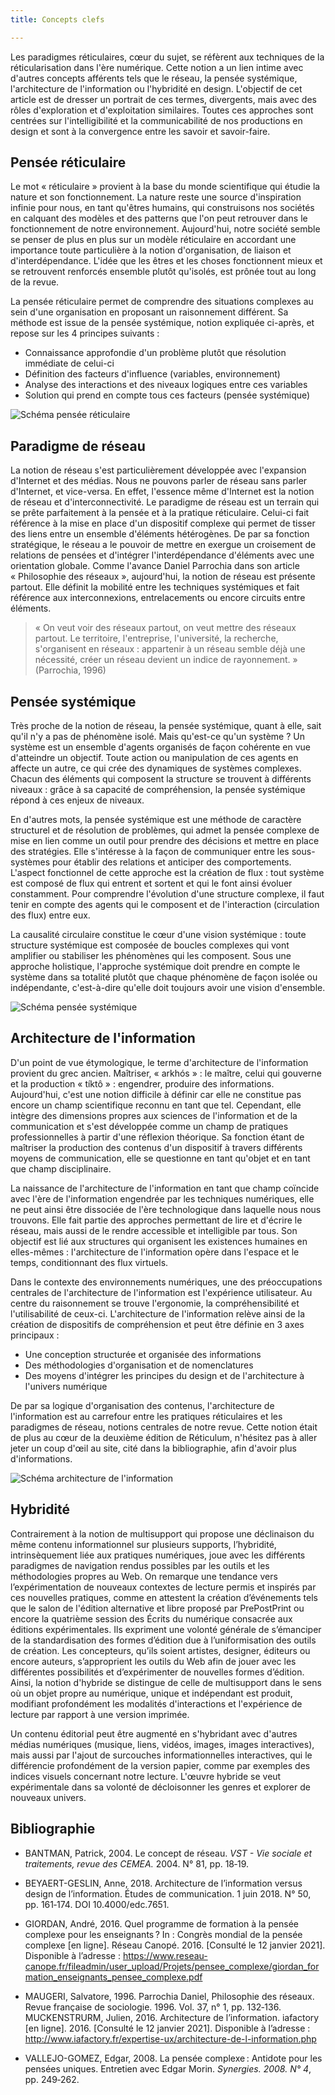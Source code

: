 ```yaml
---
title: Concepts clefs

---
```

Les paradigmes réticulaires, cœur du sujet, se réfèrent aux techniques de la réticularisation dans l'ère numérique. Cette notion a un lien intime avec d'autres concepts afférents tels que le réseau, la pensée systémique, l'architecture de l'information ou l'hybridité en design. L'objectif de cet article est de dresser un portrait de ces termes, divergents, mais avec des rôles d'exploration et d'exploitation similaires. Toutes ces approches sont centrées sur l'intelligibilité et la communicabilité de nos productions en design et sont à la convergence entre les savoir et savoir-faire.

## Pensée réticulaire

Le mot « réticulaire » provient à la base du monde scientifique qui étudie la nature et son fonctionnement. La nature reste une source d'inspiration infinie pour nous, en tant qu'êtres humains, qui construisons nos sociétés en calquant des modèles et des patterns que l'on peut retrouver dans le fonctionnement de notre environnement. Aujourd'hui, notre société semble se penser de plus en plus sur un modèle réticulaire en accordant une importance toute particulière à la notion d'organisation, de liaison et d'interdépendance. L'idée que les êtres et les choses fonctionnent mieux et se retrouvent renforcés ensemble plutôt qu'isolés, est prônée tout au long de la revue.

La pensée réticulaire permet de comprendre des situations complexes au sein d'une organisation en proposant un raisonnement différent. Sa méthode est issue de la pensée systémique, notion expliquée ci-après, et repose sur les 4 principes suivants :

- Connaissance approfondie d'un problème plutôt que résolution immédiate de celui-ci
- Définition des facteurs d'influence (variables, environnement)
- Analyse des interactions et des niveaux logiques entre ces variables
- Solution qui prend en compte tous ces facteurs (pensée systémique)

![Schéma pensée réticulaire]()

## Paradigme de réseau

La notion de réseau s'est particulièrement développée avec l'expansion d'Internet et des médias. Nous ne pouvons parler de réseau sans parler d'Internet, et vice-versa. En effet, l'essence même d'Internet est la notion de réseau et d'interconnectivité. Le paradigme de réseau est un terrain qui se prête parfaitement à la pensée et à la pratique réticulaire. Celui-ci fait référence à la mise en place d'un dispositif complexe qui permet de tisser des liens entre un ensemble d'éléments hétérogènes. De par sa fonction stratégique, le réseau a le pouvoir de mettre en exergue un croisement de relations de pensées et d'intégrer l'interdépendance d'éléments avec une orientation globale. Comme l'avance Daniel Parrochia dans son article « Philosophie des réseaux », aujourd'hui, la notion de réseau est présente partout. Elle définit la mobilité entre les techniques systémiques et fait référence aux interconnexions, entrelacements ou encore circuits entre éléments.

> « On veut voir des réseaux partout, on veut mettre des réseaux partout. Le territoire, l'entreprise, l'université, la recherche, s'organisent en réseaux : appartenir à un réseau semble déjà une nécessité, créer un réseau devient un indice de rayonnement. » (Parrochia, 1996)

## Pensée systémique

Très proche de la notion de réseau, la pensée systémique, quant à elle, sait qu'il n'y a pas de phénomène isolé. Mais qu'est-ce qu'un système ? Un système est un ensemble d'agents organisés de façon cohérente en vue d'atteindre un objectif. Toute action ou manipulation de ces agents en affecte un autre, ce qui crée des dynamiques de systèmes complexes. Chacun des éléments qui composent la structure se trouvent à différents niveaux : grâce à sa capacité de compréhension, la pensée systémique répond à ces enjeux de niveaux.

En d'autres mots, la pensée systémique est une méthode de caractère structurel et de résolution de problèmes, qui admet la pensée complexe de mise en lien comme un outil pour prendre des décisions et mettre en place des stratégies. Elle s'intéresse à la façon de communiquer entre les sous-systèmes pour établir des relations et anticiper des comportements. L'aspect fonctionnel de cette approche est la création de flux : tout système est composé de flux qui entrent et sortent et qui le font ainsi évoluer constamment. Pour comprendre l'évolution d'une structure complexe, il faut tenir en compte des agents qui le composent et de l'interaction (circulation des flux) entre eux.

La causalité circulaire constitue le cœur d'une vision systémique : toute structure systémique est composée de boucles complexes qui vont amplifier ou stabiliser les phénomènes qui les composent. Sous une approche holistique, l'approche systémique doit prendre en compte le système dans sa totalité plutôt que chaque phénomène de façon isolée ou indépendante, c'est-à-dire qu'elle doit toujours avoir une vision d'ensemble.

![Schéma pensée systémique]()

## Architecture de l'information

D'un point de vue étymologique, le terme d'architecture de l'information provient du grec ancien. Maîtriser, « arkhós » : le maître, celui qui gouverne et la production « tíktô » : engendrer, produire des informations. Aujourd'hui, c'est une notion difficile à définir car elle ne constitue pas encore un champ scientifique reconnu en tant que tel. Cependant, elle intègre des dimensions propres aux sciences de l'information et de la communication et s'est développée comme un champ de pratiques professionnelles à partir d'une réflexion théorique. Sa fonction étant de maîtriser la production des contenus d'un dispositif à travers différents moyens de communication, elle se questionne en tant qu'objet et en tant que champ disciplinaire.

La naissance de l'architecture de l'information en tant que champ coïncide avec l'ère de l'information engendrée par les techniques numériques, elle ne peut ainsi être dissociée de l'ère technologique dans laquelle nous nous trouvons. Elle fait partie des approches permettant de lire et d'écrire le réseau, mais aussi de le rendre accessible et intelligible par tous. Son objectif est lié aux structures qui organisent les existences humaines en elles-mêmes : l'architecture de l'information opère dans l'espace et le temps, conditionnant des flux virtuels.

Dans le contexte des environnements numériques, une des préoccupations centrales de l'architecture de l'information est l'expérience utilisateur. Au centre du raisonnement se trouve l'ergonomie, la compréhensibilité et l'utilisabilité de ceux-ci. L'architecture de l'information relève ainsi de la création de dispositifs de compréhension et peut être définie en 3 axes principaux :

- Une conception structurée et organisée des informations
- Des méthodologies d'organisation et de nomenclatures
- Des moyens d'intégrer les principes du design et de l'architecture à l'univers numérique

De par sa logique d'organisation des contenus, l'architecture de l'information est au carrefour entre les pratiques réticulaires et les paradigmes de réseau, notions centrales de notre revue. Cette notion était de plus au cœur de la deuxième édition de Réticulum, n'hésitez pas à aller jeter un coup d'œil au site, cité dans la bibliographie, afin d'avoir plus d'informations.

![Schéma architecture de l'information]()

## Hybridité

Contrairement à la notion de multisupport qui propose une déclinaison du même contenu informationnel sur plusieurs supports, l’hybridité, intrinsèquement liée aux pratiques numériques, joue avec les différents paradigmes de navigation rendus possibles par les outils et les méthodologies propres au Web. On remarque une tendance vers l’expérimentation de nouveaux contextes de lecture permis et inspirés par ces nouvelles pratiques, comme en attestent la création d’événements tels que le salon de l'édition alternative et libre proposé par PrePostPrint ou encore la quatrième session des Écrits du numérique consacrée aux éditions expérimentales. Ils expriment une volonté générale de s’émanciper de la standardisation des formes d’édition due à l’uniformisation des outils de création. Les concepteurs, qu’ils soient artistes, designer, éditeurs ou encore auteurs, s’approprient les outils du Web afin de jouer avec les différentes possibilités et d’expérimenter de nouvelles formes d’édition. Ainsi, la notion d'hybride se distingue de celle de multisupport dans le sens où un objet propre au numérique, unique et indépendant est produit, modifiant profondément les modalités d'interactions et l'expérience de lecture par rapport à une version imprimée.

Un contenu éditorial peut être augmenté en s'hybridant avec d'autres médias numériques (musique, liens, vidéos, images, images interactives), mais aussi par l'ajout de surcouches informationnelles interactives, qui le différencie profondément de la version papier, comme par exemples des indices visuels concernant notre lecture. L'œuvre hybride se veut expérimentale dans sa volonté de décloisonner les genres et explorer de nouveaux univers.

## Bibliographie 

- BANTMAN, Patrick, 2004. Le concept de réseau. *VST - Vie sociale et traitements, revue des CEMEA.* 2004. N° 81, pp. 18‑19. 
- BEYAERT-GESLIN, Anne, 2018. Architecture de l’information versus design de l’information. Études de communication. 1 juin 2018. N° 50, pp. 161‑174. DOI 10.4000/edc.7651. 
- GIORDAN, André, 2016. Quel programme de formation à la pensée complexe pour les enseignants ? In : Congrès mondial de la pensée complexe [en ligne]. Réseau Canopé. 2016. [Consulté le 12 janvier 2021]. Disponible à l’adresse : https://www.reseau-canope.fr/fileadmin/user_upload/Projets/pensee_complexe/giordan_formation_enseignants_pensee_complexe.pdf
- MAUGERI, Salvatore, 1996. Parrochia Daniel, Philosophie des réseaux. Revue française de sociologie. 1996. Vol. 37, n° 1, pp. 132‑136. 
MUCKENSTRURM, Julien, 2016. Architecture de l’information. iafactory [en ligne]. 2016. [Consulté le 12 janvier 2021]. Disponible à l’adresse : http://www.iafactory.fr/expertise-ux/architecture-de-l-information.php

- VALLEJO-GOMEZ, Edgar, 2008. La pensée complexe : Antidote pour les pensées uniques. Entretien avec Edgar Morin. *Synergies. 2008. N° 4*, pp. 249‑262. 
